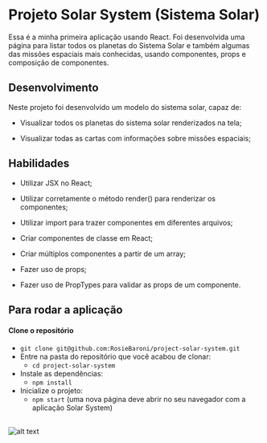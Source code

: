 # Projeto Solar System (Sistema Solar)

Essa é a minha primeira aplicação usando React. Foi desenvolvida uma página para listar todos os planetas do Sistema Solar e também algumas das missões espaciais mais conhecidas, usando componentes, props e composição de componentes. 

## Desenvolvimento

Neste projeto foi desenvolvido um modelo do sistema solar, capaz de:

- Visualizar todos os planetas do sistema solar renderizados na tela;

- Visualizar todas as cartas com informações sobre missões espaciais;

## Habilidades

- Utilizar JSX no React;
 
- Utilizar corretamente o método render() para renderizar os componentes;

- Utilizar import para trazer componentes em diferentes arquivos;

- Criar componentes de classe em React;

- Criar múltiplos componentes a partir de um array;

- Fazer uso de props;

- Fazer uso de PropTypes para validar as props de um componente.

## Para rodar a aplicação

#### Clone o repositório

- `git clone git@github.com:RosieBaroni/project-solar-system.git`
- Entre na pasta do repositório que você acabou de clonar:
  - `cd project-solar-system`
- Instale as dependências:
  - `npm install`
- Inicialize o projeto:
  - `npm start` (uma nova página deve abrir no seu navegador com a aplicação Solar System)

##


![alt text](https://github.com/RosieBaroni/project-solar-system/blob/main/Solar%20System.gif)
